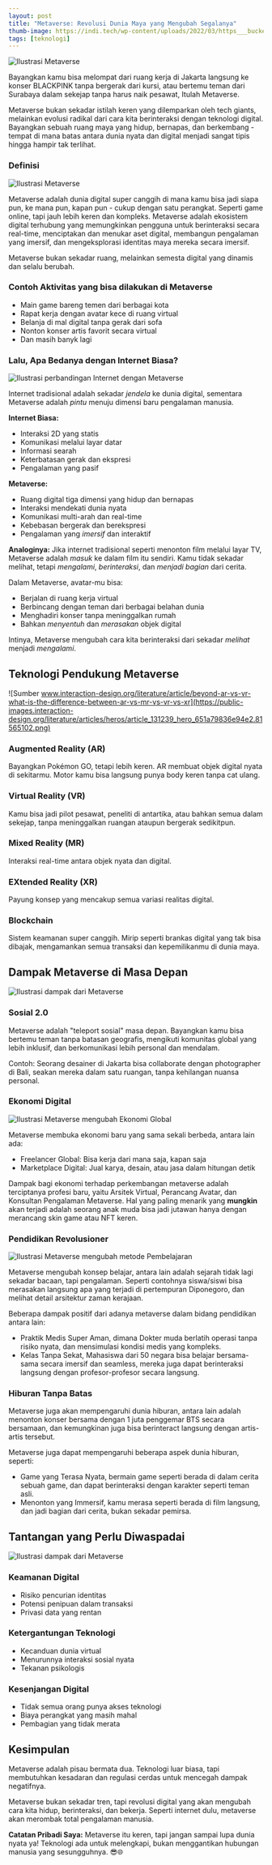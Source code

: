 ```yaml
---
layout: post
title: "Metaverse: Revolusi Dunia Maya yang Mengubah Segalanya"
thumb-image: https://indi.tech/wp-content/uploads/2022/03/https___bucketeer-e05bbc84-baa3-437e-9518-adb32be77984.s3.amazonaws.com_public_images_a4bdd6d0-5b28-4555-b733-2c23a7a9eb4c_750x480-750x370.jpeg
tags: [teknologi]
---
```

![Ilustrasi Metaverse](https://www.graphie.co.id/uploads/blog/Apa_Itu_Metaverse__Artinya_Yang_Harus_Anda_Ketahui_2.png)

Bayangkan kamu bisa melompat dari ruang kerja di Jakarta langsung ke konser BLACKPINK tanpa bergerak dari kursi, atau bertemu teman dari Surabaya dalam sekejap tanpa harus naik pesawat, Itulah Metaverse.

Metaverse bukan sekadar istilah keren yang dilemparkan oleh tech giants, melainkan evolusi radikal dari cara kita berinteraksi dengan teknologi digital. Bayangkan sebuah ruang maya yang hidup, bernapas, dan berkembang - tempat di mana batas antara dunia nyata dan digital menjadi sangat tipis hingga hampir tak terlihat.

### Definisi
![Ilustrasi Metaverse](https://www.techfinitive.com/wp-content/uploads/2023/03/what-is-the-metaverse.jpg)

Metaverse adalah dunia digital super canggih di mana kamu bisa jadi siapa pun, ke mana pun, kapan pun - cukup dengan satu perangkat. Seperti game online, tapi jauh lebih keren dan kompleks.
Metaverse adalah ekosistem digital terhubung yang memungkinkan pengguna untuk berinteraksi secara real-time, menciptakan dan menukar aset digital, membangun pengalaman yang imersif, dan mengeksplorasi identitas maya mereka secara imersif.

Metaverse bukan sekadar ruang, melainkan semesta digital yang dinamis dan selalu berubah.

### Contoh Aktivitas yang bisa dilakukan di Metaverse
- Main game bareng temen dari berbagai kota
- Rapat kerja dengan avatar kece di ruang virtual
- Belanja di mal digital tanpa gerak dari sofa
- Nonton konser artis favorit secara virtual
- Dan masih banyk lagi

### Lalu, Apa Bedanya dengan Internet Biasa?
![Ilustrasi perbandingan Internet dengan Metaverse](https://miro.medium.com/v2/format:webp/1*oSpJK23lTXg3NTw1kHGOmg.jpeg)

Internet tradisional adalah sekadar *jendela* ke dunia digital, sementara Metaverse adalah *pintu* menuju dimensi baru pengalaman manusia.

**Internet Biasa:**
- Interaksi 2D yang statis
- Komunikasi melalui layar datar
- Informasi searah
- Keterbatasan gerak dan ekspresi
- Pengalaman yang pasif

**Metaverse:**
- Ruang digital tiga dimensi yang hidup dan bernapas
- Interaksi mendekati dunia nyata
- Komunikasi multi-arah dan real-time
- Kebebasan bergerak dan berekspresi
- Pengalaman yang *imersif* dan interaktif

**Analoginya:** 
Jika internet tradisional seperti menonton film melalui layar TV, Metaverse adalah *masuk* ke dalam film itu sendiri. Kamu tidak sekadar melihat, tetapi *mengalami*, *berinteraksi*, dan *menjadi bagian* dari cerita.

Dalam Metaverse, avatar-mu bisa:
- Berjalan di ruang kerja virtual
- Berbincang dengan teman dari berbagai belahan dunia
- Menghadiri konser tanpa meninggalkan rumah
- Bahkan *menyentuh* dan *merasakan* objek digital

Intinya, Metaverse mengubah cara kita berinteraksi dari sekadar *melihat* menjadi *mengalami*.

## Teknologi Pendukung Metaverse

![Sumber www.interaction-design.org/literature/article/beyond-ar-vs-vr-what-is-the-difference-between-ar-vs-mr-vs-vr-vs-xr](https://public-images.interaction-design.org/literature/articles/heros/article_131239_hero_651a79836e94e2.81565102.png)

### Augmented Reality (AR)
Bayangkan Pokémon GO, tetapi lebih keren. AR membuat objek digital nyata di sekitarmu. Motor kamu bisa langsung punya body keren tanpa cat ulang.

### Virtual Reality (VR)
Kamu bisa jadi pilot pesawat, peneliti di antartika, atau bahkan semua dalam sekejap, tanpa meninggalkan ruangan ataupun bergerak sedikitpun.

### Mixed Reality (MR)
Interaksi real-time antara objek nyata dan digital.

### EXtended Reality (XR)
Payung konsep yang mencakup semua variasi realitas digital.

### Blockchain
Sistem keamanan super canggih. Mirip seperti brankas digital yang tak bisa dibajak, mengamankan semua transaksi dan kepemilikanmu di dunia maya.

## Dampak Metaverse di Masa Depan

![Ilustrasi dampak dari Metaverse](https://iptek.co.id/wp-content/uploads/2021/12/metaverse.jpg)

### Sosial 2.0
Metaverse adalah "teleport sosial" masa depan. Bayangkan kamu bisa bertemu teman tanpa batasan geografis, mengikuti komunitas global yang lebih inklusif, dan berkomunikasi lebih personal dan mendalam.

Contoh: Seorang desainer di Jakarta bisa collaborate dengan photographer di Bali, seakan mereka dalam satu ruangan, tanpa kehilangan nuansa personal.

### Ekonomi Digital
![Ilustrasi Metaverse mengubah Ekonomi Global](https://bernardmarr.com/wp-content/uploads/2023/06/AdobeStock_550053139-1-scaled.jpeg)

Metaverse membuka ekonomi baru yang sama sekali berbeda, antara lain ada:
- Freelancer Global: Bisa kerja dari mana saja, kapan saja
- Marketplace Digital: Jual karya, desain, atau jasa dalam hitungan detik

Dampak bagi ekonomi terhadap perkembangan metaverse adalah terciptanya profesi baru, yaitu Arsitek Virtual, Perancang Avatar, dan Konsultan Pengalaman Metaverse.
Hal yang paling menarik yang **mungkin** akan terjadi adalah seorang anak muda bisa jadi jutawan hanya dengan merancang skin game atau NFT keren.

### Pendidikan Revolusioner
![Ilustrasi Metaverse mengubah metode Pembelajaran](https://www.fxmweb.com/assets/images/content/insights/the-metaverse-in-education-unlocking-immersive-learning-experiences--big.png)

Metaverse mengubah konsep belajar, antara lain adalah sejarah tidak lagi sekadar bacaan, tapi pengalaman. Seperti contohnya siswa/siswi bisa merasakan langsung apa yang terjadi di pertempuran Diponegoro, dan melihat detail arsitektur zaman kerajaan.

Beberapa dampak positif dari adanya metaverse dalam bidang pendidikan antara lain:

- Praktik Medis Super Aman, dimana Dokter muda berlatih operasi tanpa risiko nyata, dan mensimulasi kondisi medis yang kompleks.
- Kelas Tanpa Sekat, Mahasiswa dari 50 negara bisa belajar bersama-sama secara imersif dan seamless, mereka juga dapat berinteraksi langsung dengan profesor-profesor secara langsung.

### Hiburan Tanpa Batas
Metaverse juga akan mempengaruhi dunia hiburan, antara lain adalah menonton konser bersama dengan 1 juta penggemar BTS secara bersamaan, dan kemungkinan juga bisa berinteract langsung dengan artis-artis tersebut.

Metaverse juga dapat mempengaruhi beberapa aspek dunia hiburan, seperti:
- Game yang Terasa Nyata, bermain game seperti berada di dalam cerita sebuah game, dan dapat berinteraksi dengan karakter seperti teman asli.
- Menonton yang Immersif, kamu merasa seperti berada di film langsung, dan jadi bagian dari cerita, bukan sekadar pemirsa.

## Tantangan yang Perlu Diwaspadai
![Ilustrasi dampak dari Metaverse](https://miro.medium.com/v2/format:webp/1*O9bPtILdkl6isQ8u03wIoQ.jpeg)

### Keamanan Digital
- Risiko pencurian identitas
- Potensi penipuan dalam transaksi
- Privasi data yang rentan

### Ketergantungan Teknologi
- Kecanduan dunia virtual
- Menurunnya interaksi sosial nyata
- Tekanan psikologis

### Kesenjangan Digital
- Tidak semua orang punya akses teknologi
- Biaya perangkat yang masih mahal
- Pembagian yang tidak merata

## Kesimpulan

Metaverse adalah pisau bermata dua. Teknologi luar biasa, tapi membutuhkan kesadaran dan regulasi cerdas untuk mencegah dampak negatifnya.

Metaverse bukan sekadar tren, tapi revolusi digital yang akan mengubah cara kita hidup, berinteraksi, dan bekerja. Seperti internet dulu, metaverse akan merombak total pengalaman manusia.

**Catatan Pribadi Saya:** Metaverse itu keren, tapi jangan sampai lupa dunia nyata ya! Teknologi ada untuk melengkapi, bukan menggantikan hubungan manusia yang sesungguhnya. 😎🌐
